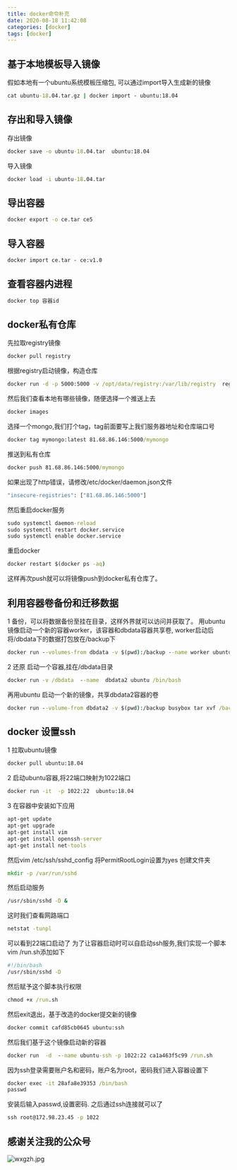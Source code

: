 ```yaml
---
title: docker命令补充
date: 2020-08-18 11:42:08
categories: [docker]
tags: [docker]
---
```

## 基于本地模板导入镜像
假如本地有一个ubuntu系统模板压缩包, 可以通过import导入生成新的镜像
``` cmd
cat ubuntu-18.04.tar.gz | docker import - ubuntu:18.04
```
## 存出和导入镜像
存出镜像
``` cmd
docker save -o ubuntu-18.04.tar  ubuntu:18.04
```
导入镜像
``` cmd
docker load -i ubuntu-18.04.tar
```
<!--more-->
## 导出容器
``` cmd
docker export -o ce.tar ce5
```
## 导入容器
``` cmd
docker import ce.tar - ce:v1.0
```
## 查看容器内进程
``` cmd
docker top 容器id
```
## docker私有仓库
先拉取registry镜像
``` cmd
docker pull registry
```
根据registry启动镜像，构造仓库
``` cmd
docker run -d -p 5000:5000 -v /opt/data/registry:/var/lib/registry  registry
```
然后我们查看本地有哪些镜像，随便选择一个推送上去
``` cmd
docker images
```
选择一个mongo,我们打个tag，tag前面要写上我们服务器地址和仓库端口号
``` cmd
docker tag mymongo:latest 81.68.86.146:5000/mymongo
```
推送到私有仓库
``` cmd
docker push 81.68.86.146:5000/mymongo
```
如果出现了http错误，请修改/etc/docker/daemon.json文件
``` cmd
"insecure-registries": ["81.68.86.146:5000"]
```
然后重启docker服务
``` cmd
sudo systemctl daemon-reload
sudo systemctl restart docker.service
sudo systemctl enable docker.service
```
重启docker
``` cmd
docker restart $(docker ps -aq)
```
这样再次push就可以将镜像push到docker私有仓库了。

## 利用容器卷备份和迁移数据
1 备份，可以将数据备份至挂在目录，这样外界就可以访问并获取了。
用ubuntu镜像启动一个新的容器worker，该容器和dbdata容器共享卷, worker启动后将/dbdata下的数据打包放在/backup下
``` cmd
docker run --volumes-from dbdata -v $(pwd):/backup --name worker ubuntu tar cvf /backup/backup.tar /dbdata
```
2 还原
启动一个容器,挂在/dbdata目录
``` cmd
docker run -v /dbdata  --name  dbdata2 ubuntu /bin/bash 
```
再用ubuntu 启动一个新的镜像，共享dbdata2容器的卷
``` cmd
docker run --volume-from dbdata2 -v $(pwd):/backup busybox tar xvf /backup/backup.tar
```
## docker 设置ssh
1 拉取ubuntu镜像
``` cmd
docker pull ubuntu:18.04
```
2 启动ubuntu容器,将22端口映射为1022端口
``` cmd
docker run -it  -p 1022:22  ubuntu:18.04
```
3 在容器中安装如下应用
``` cmd
apt-get update
apt-get upgrade
apt-get install vim
apt-get install openssh-server
apt-get install net-tools
```
然后vim /etc/ssh/sshd_config
将PermitRootLogin设置为yes
创建文件夹
``` cmd
mkdir -p /var/run/sshd
```
然后启动服务
``` cmd
/usr/sbin/sshd -D &
```
这时我们查看网路端口
``` cmd
netstat -tunpl
```
可以看到22端口启动了
为了让容器启动时可以自启动ssh服务,我们实现一个脚本
vim /run.sh添加如下
``` sh
#!/bin/bash
/usr/sbin/sshd -D
```
然后赋予这个脚本执行权限
``` cmd
chmod +x /run.sh
```
然后exit退出，基于改造的docker提交新的镜像
``` cmd
docker commit cafd85cb0645 ubuntu:ssh
```
然后我们基于这个镜像启动新的容器
``` cmd
docker run  -d  --name ubuntu-ssh -p 1022:22 ca1a463f5c99 /run.sh
```
因为ssh登录需要账户名和密码，账户名为root，密码我们进入容器设置下
``` cmd 
docker exec -it 28afa8e39353 /bin/bash
passwd
```
安装后输入passwd,设置密码.
之后通过ssh连接就可以了
``` cmd
ssh root@172.98.23.45 -p 1022
```
## 感谢关注我的公众号
![wxgzh.jpg](wxgzh.jpg)













